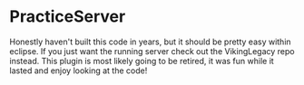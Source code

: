 # PracticeServer
Honestly haven't built this code in years, but it should be pretty easy within eclipse. If you just want the running server check out the VikingLegacy repo instead. This plugin is most likely going to be retired, it was fun while it lasted and enjoy looking at the code!
